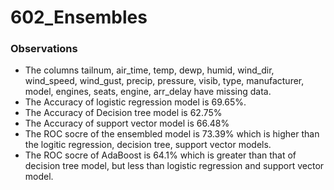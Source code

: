 # 602_Ensembles

### Observations
- The columns tailnum, air_time, temp, dewp, humid, wind_dir, wind_speed, wind_gust, precip, pressure, visib, type, manufacturer, model, engines, seats, engine, arr_delay have missing data.
- The Accuracy of logistic regression model is 69.65%.
- The Accuracy of Decision tree model is 62.75%
- The Accuracy of support vector model is 66.48%
- The ROC socre of the ensembled model is 73.39% which is higher than the logitic regression, decision tree, support vector models.
- The ROC socre of AdaBoost is 64.1% which is greater than that of decision tree model, but less than logistic regression and support vector model.
